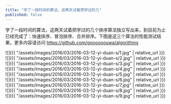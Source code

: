 ```yaml
---
title: "学了一段时间的算法，这两天试着把学过的几"
published: false
---
```

学了一段时间的算法，这两天试着把学过的几个排序算法独立写出来，到目前为止已经完成了：快速排序、冒泡排序、合并排序。下图是这三个算法的性能测试结果。更多内容请访问 https://github.com/goooooouwa/algorithms



![]({{ "/assets/images/2016/03/2016-03-12-yi-duan-s/1.jpg" | relative_url }})
![]({{ "/assets/images/2016/03/2016-03-12-yi-duan-s/2.jpg" | relative_url }})
![]({{ "/assets/images/2016/03/2016-03-12-yi-duan-s/3.jpg" | relative_url }})
![]({{ "/assets/images/2016/03/2016-03-12-yi-duan-s/4.jpg" | relative_url }})
![]({{ "/assets/images/2016/03/2016-03-12-yi-duan-s/5.jpg" | relative_url }})
![]({{ "/assets/images/2016/03/2016-03-12-yi-duan-s/6.jpg" | relative_url }})
![]({{ "/assets/images/2016/03/2016-03-12-yi-duan-s/7.jpg" | relative_url }})
![]({{ "/assets/images/2016/03/2016-03-12-yi-duan-s/8.jpg" | relative_url }})
![]({{ "/assets/images/2016/03/2016-03-12-yi-duan-s/9.jpg" | relative_url }})
